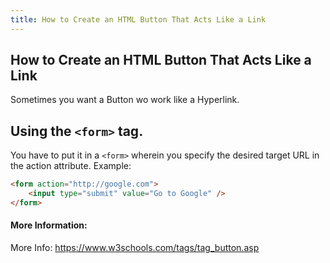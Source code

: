 ```yaml
---
title: How to Create an HTML Button That Acts Like a Link
---
```

## How to Create an HTML Button That Acts Like a Link
Sometimes you want a Button wo work like a Hyperlink.
## Using the `<form>` tag.
You have to put it in a `<form>` wherein you specify the desired target URL in the action attribute.
Example:
```html
<form action="http://google.com">
    <input type="submit" value="Go to Google" />
</form>
```
#### More Information:
<!-- Please add any articles you think might be helpful to read before writing the article -->
More Info: https://www.w3schools.com/tags/tag_button.asp

